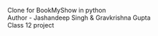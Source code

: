 Clone for BookMyShow in python
<br>
Author - Jashandeep Singh & Gravkrishna Gupta
<br>
Class 12 project
